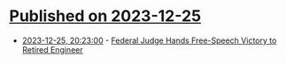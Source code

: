# [Published on 2023-12-25](index.md)

* [2023-12-25, 20:23:00](https://soylentnews.org/article.pl?sid=23/12/24/0424210&from=rss) - [Federal Judge Hands Free-Speech Victory to Retired Engineer](https://soylentnews.org/article.pl?sid=23/12/24/0424210&from=rss)
